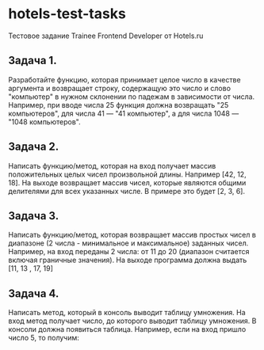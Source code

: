 # hotels-test-tasks
Тестовое задание Trainee Frontend Developer от Hotels.ru 

## Задача 1. 
Разработайте функцию, которая принимает целое число в качестве аргумента и возвращает строку, содержащую это число и слово "компьютер" в нужном склонении по падежам в зависимости от числа. Например, при вводе числа 25 функция должна возвращать "25 компьютеров", для числа 41 — "41 компьютер", а для числа 1048 — "1048 компьютеров".

## Задача 2. 
Написать функцию/метод, которая на вход получает массив положительных целых чисел произвольной длины. 
Например [42, 12, 18]. На выходе возвращает массив чисел, которые являются общими делителями для всех указанных числе. В примере это будет [2, 3, 6].

## Задача 3. 
Написать функцию/метод, которая возвращает массив простых чисел в диапазоне (2 числа - минимальное и максимальное) заданных чисел.
Например, на вход переданы 2 числа: от 11 до 20  (диапазон считается включая граничные значения).
На выходе программа должна выдать [11, 13 , 17, 19]

## Задача 4. 
Написать метод, который в консоль выводит таблицу умножения. На вход метод получает число, до которого выводит таблицу умножения. В консоли должна появиться таблица. Например, если на вход пришло число 5, то получим:




